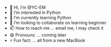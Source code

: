 - 👋 Hi, I’m @YC-EM
- 👀 I’m interested in Python
- 🌱 I’m currently learning Python
- 💞️ I’m looking to collaborate on learning beginner
- 📫 How to reach me ... email me, I may check it
- 😄 Pronouns: ... coming later
- ⚡ Fun fact: ... all from a new MacBook

<!---
YC-EM/YC-EM is a ✨ special ✨ repository because its `README.md` (this file) appears on your GitHub profile.
You can click the Preview link to take a look at your changes.
--->
